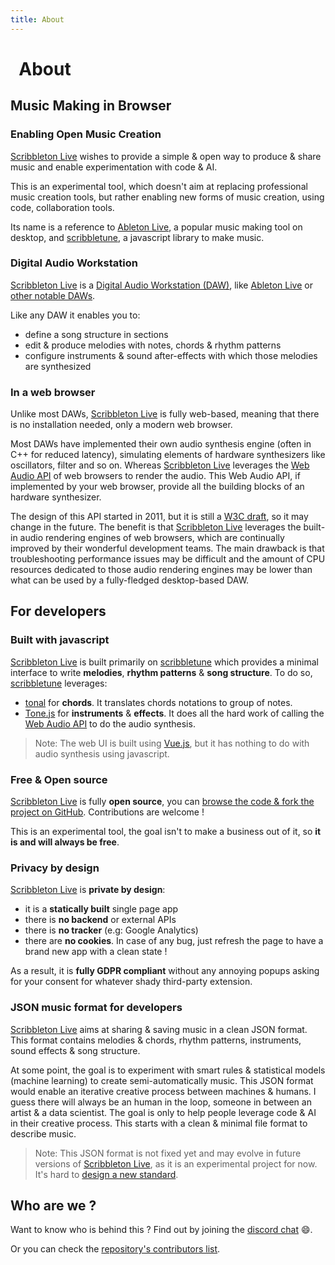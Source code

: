 ```yaml
---
title: About
---
```


<h1> <b-icon size="is-small" icon="information-outline"></b-icon>&nbsp; About </h1>

## Music Making in Browser

### Enabling Open Music Creation

[Scribbleton Live](http://scribbleton.live) wishes to provide a simple & open way to produce & share music and enable experimentation with code & AI.

This is an experimental tool, which doesn't aim at replacing professional music creation tools, but rather enabling new forms of music creation, using code, collaboration tools.

Its name is a reference to [Ableton Live](https://www.ableton.com/en/live/), a popular music making tool on desktop, and [scribbletune](https://scribbletune.com), a javascript library to make music.

### Digital Audio Workstation

[Scribbleton Live](http://scribbleton.live) is a [Digital Audio Workstation (DAW)](https://en.wikipedia.org/wiki/Digital_audio_workstation), like [Ableton Live](https://www.ableton.com/en/live/) or [other notable DAWs](https://en.wikipedia.org/wiki/Digital_audio_workstation#List_of_notable_commercial_DAWs).

Like any DAW it enables you to:

- define a song structure in sections
- edit & produce melodies with notes, chords & rhythm patterns
- configure instruments & sound after-effects with which those melodies are synthesized

### In a web browser

Unlike most DAWs, [Scribbleton Live](http://scribbleton.live) is fully web-based, meaning that there is no installation needed, only a modern web browser.

Most DAWs have implemented their own audio synthesis engine (often in C++ for reduced latency), simulating elements of hardware synthesizers like oscillators, filter and so on. Whereas [Scribbleton Live](http://scribbleton.live) leverages the [Web Audio API](https://developer.mozilla.org/en-US/docs/Web/API/Web_Audio_API) of web browsers to render the audio. This Web Audio API, if implemented by your web browser, provide all the building blocks of an hardware synthesizer.

The design of this API started in 2011, but it is still a [W3C draft](https://webaudio.github.io/web-audio-api/), so it may change in the future. The benefit is that [Scribbleton Live](http://scribbleton.live) leverages the built-in audio rendering engines of web browsers, which are continually improved by their wonderful development teams. The main drawback is that troubleshooting performance issues may be difficult and the amount of CPU resources dedicated to those audio rendering engines may be lower than what can be used by a fully-fledged desktop-based DAW.

## For developers

### Built with javascript

[Scribbleton Live](http://scribbleton.live) is built primarily on [scribbletune](https://scribbletune.com) which provides a minimal interface to write **melodies**, **rhythm patterns** & **song structure**. To do so, [scribbletune](https://scribbletune.com) leverages:

- [tonal](https://github.com/tonaljs/tonal) for **chords**. It translates chords notations to group of notes.
- [Tone.js](https://tonejs.github.io/) for **instruments** & **effects**. It does all the hard work of calling the [Web Audio API](https://developer.mozilla.org/en-US/docs/Web/API/Web_Audio_API) to do the audio synthesis.

> Note: The web UI is built using [Vue.js](https://vuejs.org/), but it has nothing to do with audio synthesis using javascript.

### Free & Open source

[Scribbleton Live](http://scribbleton.live) is fully **open source**, you can [browse the code & fork the project on GitHub](https://github.com/qchenevier/scribbleton-live/). Contributions are welcome !

This is an experimental tool, the goal isn't to make a business out of it, so **it is and will always be free**.

### Privacy by design

[Scribbleton Live](http://scribbleton.live) is **private by design**:

- it is a **statically built** single page app
- there is **no backend** or external APIs
- there is **no tracker** (e.g: Google Analytics)
- there are **no cookies**. In case of any bug, just refresh the page to have a brand new app with a clean state !

As a result, it is **fully GDPR compliant** without any annoying popups asking for your consent for whatever shady third-party extension.

### JSON music format for developers

[Scribbleton Live](http://scribbleton.live) aims at sharing & saving music in a clean JSON format. This format contains melodies & chords, rhythm patterns, instruments, sound effects & song structure.

At some point, the goal is to experiment with smart rules & statistical models (machine learning) to create semi-automatically music. This JSON format would enable an iterative creative process between machines & humans. I guess there will always be an human in the loop, someone in between an artist & a data scientist. The goal is only to help people leverage code & AI in their creative process. This starts with a clean & minimal file format to describe music.

> Note: This JSON format is not fixed yet and may evolve in future versions of [Scribbleton Live](http://scribbleton.live), as it is an experimental project for now. It's hard to [design a new standard](https://xkcd.com/927/).

## Who are we ?

Want to know who is behind this ? Find out by joining the [discord chat](https://discord.gg/jJHQWd8) 😄.

Or you can check the [repository's contributors list](https://github.com/qchenevier/scribbleton-live/graphs/contributors).
